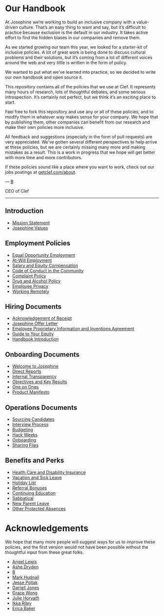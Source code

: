 # Our Handbook

At Josephine we’re working to build an inclusive company with a value-driven culture. That’s an easy thing to want and say, but it’s difficult to practice because exclusion is the default in our industry. It takes active effort to find the hidden biases in our companies and remove them.

As we started growing our team this year, we looked for a starter-kit of inclusive policies. A lot of great work is being done to discuss cultural problems and their solutions, but it’s coming from a lot of different voices around the web and very little is written in the form of policy.

We wanted to put what we've learned into practice, so we decided to write our own handbook and open source it.

This repository contains all of the policies that we use at Clef. It represents many hours of research, lots of thoughtful debates, and some serious introspection. It’s certainly not perfect, but we think it’s an exciting place to start.

Feel free to fork this repository and use any or all of these policies, and to modify them in whatever way makes sense for your company. We hope that by publishing them, other companies can benefit from our research and make their own policies more inclusive.

All feedback and suggestions (especially in the form of pull requests) are very appreciated. We’ve gotten several different perspectives to help arrive at these policies, but we are certainly missing many more and making mistakes as a result. This is a work in progress that we hope will get better with more time and more contributors.

If these policies sound like a place where you want to work, check out our jobs postings at [getclef.com/about](https://getclef.com/about).

— [B](https://twitter.com/brennenbyrne)

CEO of Clef

***


## Introduction
* [Mission Statement](https://github.com/josephine/handbook/blob/master/Mission%20Statement.md)
* [Josephine Values](https://github.com/josephine/handbook/blob/master/Josephine%20Values.md)

## Employment Policies
* [Equal Opportunity Employment](https://github.com/josephine/handbook/blob/master/Employment%20Policies/Equal%20Opportunity%20Employment.md)
* [At-Will Employment](https://github.com/josephine/handbook/blob/master/Employment%20Policies/At-Will%20Employment.md)
* [Salary and Equity Compensation](https://github.com/josephine/handbook/blob/master/Employment%20Policies/Salary%20and%20Equity%20Compensation.md)
* [Code of Conduct in the Community](https://github.com/josephine/handbook/blob/master/Employment%20Policies/Code%20of%20Conduct%20in%20the%20Community.md)
* [Complaint Policy](https://github.com/josephine/handbook/blob/master/Employment%20Policies/Complaint%20Policy.md)
* [Drug and Alcohol Policy](https://github.com/josephine/handbook/blob/master/Employment%20Policies/Drug%20and%20Alcohol%20Policy.md)
* [Employee Privacy](https://github.com/josephine/handbook/blob/master/Employment%20Policies/Employee%20Privacy.md)
* [Working Remotely](https://github.com/josephine/handbook/blob/master/Employment%20Policies/Working%20Remotely.md)

## Hiring Documents
* [Acknowledgement of Receipt](https://github.com/josephine/handbook/blob/master/Hiring%20Documents/Acknowledgment%20of%20Receipt.md)
* [Josephine Offer Letter](https://github.com/josephine/handbook/blob/master/Hiring%20Documents/Josephine%20Offer%20Letter.md)
* [Employee Proprietary Information and Inventions Agreement](https://github.com/josephine/handbook/blob/master/Hiring%20Documents/Employee%20Proprietary%20Information%20and%20Inventions%20Assignment%20Agreement.md)
* [Guide to Your Equity](https://github.com/josephine/handbook/blob/master/Hiring%20Documents/Guide%20to%20Your%20Equity.md)
* [Handbook Introduction](https://github.com/josephine/handbook/blob/master/Hiring%20Documents/Handbook%20Introduction.md)

## Onboarding Documents
* [Welcome to Josephine](https://github.com/josephine/handbook/blob/master/Onboarding%20Documents/Welcome%20to%20Josephine.md)
* [Direct Reports](https://github.com/josephine/handbook/blob/master/Onboarding%20Documents/Direct%20Reports.md)
* [Internal Transparency](https://github.com/josephine/handbook/blob/master/Onboarding%20Documents/Internal%20Transparency.md)
* [Objectives and Key Results](https://github.com/josephine/handbook/blob/master/Onboarding%20Documents/Objectives%20and%20Key%20Results.md)
* [One on Ones](https://github.com/josephine/handbook/blob/master/Onboarding%20Documents/One%20on%20Ones.md)
* [Product Manifesto](https://github.com/josephine/handbook/blob/master/Onboarding%20Documents/Product%20Manifesto.md)

## Operations Documents
* [Sourcing Candidates](https://github.com/josephine/handbook/blob/master/Operations%20Documents/Sourcing%20Candidates.md)
* [Interview Process](https://github.com/josephine/handbook/blob/master/Operations%20Documents/Interview%20Process.md)
* [Budgeting](https://github.com/josephine/handbook/blob/master/Operations%20Documents/Budgeting.md)
* [Hack Weeks](https://github.com/josephine/handbook/blob/master/Operations%20Documents/Hack%20Weeks.md)
* [Onboarding](https://github.com/josephine/handbook/blob/master/Operations%20Documents/Onboarding.md)
* [Sharing Files](https://github.com/josephine/handbook/blob/master/Operations%20Documents/Sharing%20Files.md)

## Benefits and Perks
* [Health Care and Disability Insurance](https://github.com/josephine/handbook/blob/master/Benefits%20and%20Perks/Healthcare%20and%20Disability%20Insurance.md)
* [Vacation and Sick Leave](https://github.com/josephine/handbook/blob/master/Benefits%20and%20Perks/Vacation%20and%20Sick%20Leave.md)
* [Holiday List](https://github.com/josephine/handbook/blob/master/Benefits%20and%20Perks/Holiday%20List.md)
* [Referral Bonuses](https://github.com/josephine/handbook/blob/master/Benefits%20and%20Perks/Referral%20Bonuses.md)
* [Continuing Education](https://github.com/josephine/handbook/blob/master/Benefits%20and%20Perks/Continuing%20Education.md)
* [Sabbatical](https://github.com/josephine/handbook/blob/master/Benefits%20and%20Perks/Sabbatical.md)
* [New Parent Leave](https://github.com/josephine/handbook/blob/master/Benefits%20and%20Perks/New%20Parent%20Leave.md)
* [Other Protected Absences](https://github.com/josephine/handbook/blob/master/Benefits%20and%20Perks/Other%20Protected%20Absences.md)



# Acknowledgements

We hope that many more people will suggest ways for us to improve these policies, and the first version would not have been possible without the thoughtful input from these great folks.

* [Angel Lewis](http://www.allemployerlaw.com/)
* [Ashe Dryden](http://www.ashedryden.com/)
* [B](https://twitter.com/brennenbyrne)
* [Mark Hudnall](https://twitter.com/landakram)
* [Jesse Pollak](https://twitter.com/jessepollak)
* [Darrell Jones](https://twitter.com/darrelljonesiii)
* [Grace Wong](https://twitter.com/gwongz)
* [Julie Horvath](https://twitter.com/nrrrdcore)
* [Ikka Riley](https://twitter.com/isicalynn)
* [Erica Baker](https://twitter.com/ericajoy)
